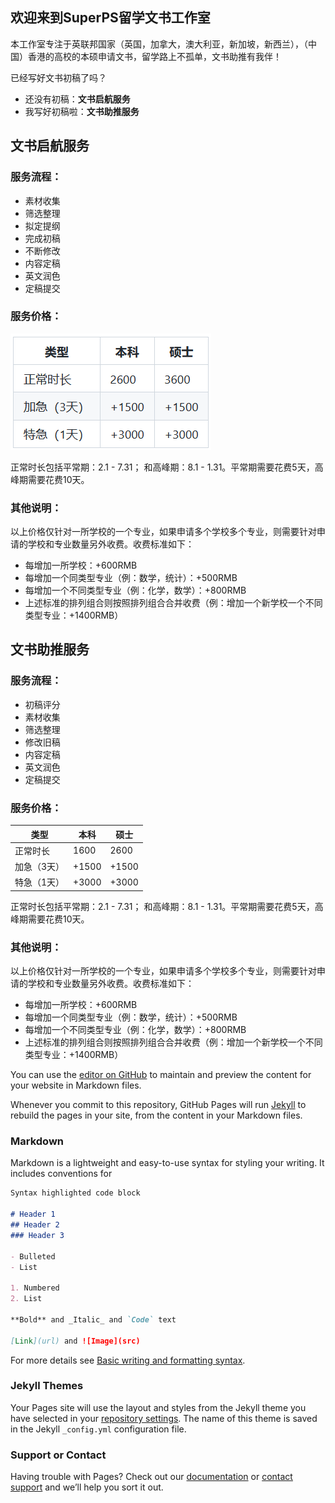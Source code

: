 ## 欢迎来到SuperPS留学文书工作室

本工作室专注于英联邦国家（英国，加拿大，澳大利亚，新加坡，新西兰），（中国）香港的高校的本硕申请文书，留学路上不孤单，文书助推有我伴！

已经写好文书初稿了吗？
- 还没有初稿：**文书启航服务**
- 我写好初稿啦：**文书助推服务**

## 文书启航服务
### 服务流程：
- 素材收集
- 筛选整理
- 拟定提纲
- 完成初稿
- 不断修改
- 内容定稿
- 英文润色
- 定稿提交

### 服务价格：
<!---|类型|本科|硕士|
|-----|-----|-----|
|正常时长|2600|3600|
|加急（3天）|+1500|+1500|
|特急（1天）|+3000|+3000|
-->
![qihang](https://github.com/ErenTheAttack/SuperPS/blob/main/bushizhut.PNG)

正常时长包括平常期：2.1 - 7.31； 和高峰期：8.1 - 1.31。平常期需要花费5天，高峰期需要花费10天。

### 其他说明：
以上价格仅针对一所学校的一个专业，如果申请多个学校多个专业，则需要针对申请的学校和专业数量另外收费。收费标准如下：
- 每增加一所学校：+600RMB
- 每增加一个同类型专业（例：数学，统计）：+500RMB
- 每增加一个不同类型专业（例：化学，数学）：+800RMB
- 上述标准的排列组合则按照排列组合合并收费（例：增加一个新学校一个不同类型专业：+1400RMB）

## 文书助推服务
### 服务流程：
- 初稿评分
- 素材收集
- 筛选整理
- 修改旧稿
- 内容定稿
- 英文润色
- 定稿提交

### 服务价格：
|类型|本科|硕士|
|-----|-----|-----|
|正常时长|1600|2600|
|加急（3天）|+1500|+1500|
|特急（1天）|+3000|+3000|

正常时长包括平常期：2.1 - 7.31； 和高峰期：8.1 - 1.31。平常期需要花费5天，高峰期需要花费10天。


### 其他说明：
以上价格仅针对一所学校的一个专业，如果申请多个学校多个专业，则需要针对申请的学校和专业数量另外收费。收费标准如下：
- 每增加一所学校：+600RMB
- 每增加一个同类型专业（例：数学，统计）：+500RMB
- 每增加一个不同类型专业（例：化学，数学）：+800RMB
- 上述标准的排列组合则按照排列组合合并收费（例：增加一个新学校一个不同类型专业：+1400RMB）

You can use the [editor on GitHub](https://github.com/justinjia21/liuxuewenshu/edit/main/README.md) to maintain and preview the content for your website in Markdown files.

Whenever you commit to this repository, GitHub Pages will run [Jekyll](https://jekyllrb.com/) to rebuild the pages in your site, from the content in your Markdown files.

### Markdown

Markdown is a lightweight and easy-to-use syntax for styling your writing. It includes conventions for

```markdown
Syntax highlighted code block

# Header 1
## Header 2
### Header 3

- Bulleted
- List

1. Numbered
2. List

**Bold** and _Italic_ and `Code` text

[Link](url) and ![Image](src)
```

For more details see [Basic writing and formatting syntax](https://docs.github.com/en/github/writing-on-github/getting-started-with-writing-and-formatting-on-github/basic-writing-and-formatting-syntax).

### Jekyll Themes

Your Pages site will use the layout and styles from the Jekyll theme you have selected in your [repository settings](https://github.com/justinjia21/liuxuewenshu/settings/pages). The name of this theme is saved in the Jekyll `_config.yml` configuration file.

### Support or Contact

Having trouble with Pages? Check out our [documentation](https://docs.github.com/categories/github-pages-basics/) or [contact support](https://support.github.com/contact) and we’ll help you sort it out.
